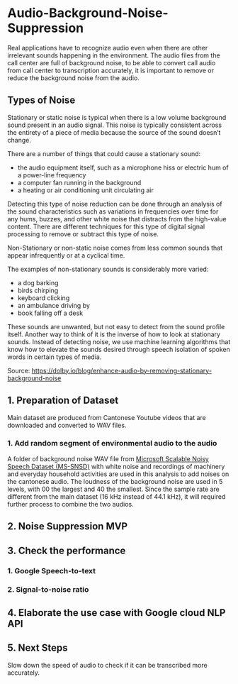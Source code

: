 # Audio-Background-Noise-Suppression

Real applications have to recognize audio even when there are other irrelevant sounds happening in the environment. The audio files from the call center are full of background noise, to be able to convert call audio from call center to transcription accurately, it is important to remove or reduce the background noise from the audio.  

## Types of Noise
Stationary or static noise is typical when there is a low volume background sound present in an audio signal. This noise is typically consistent across the entirety of a piece of media because the source of the sound doesn’t change.

There are a number of things that could cause a stationary sound:

* the audio equipment itself, such as a microphone hiss or electric hum of a power-line frequency
* a computer fan running in the background
* a heating or air conditioning unit circulating air

Detecting this type of noise reduction can be done through an analysis of the sound characteristics such as variations in frequencies over time for any hums, buzzes, and other white noise that distracts from the high-value content. There are different techniques for this type of digital signal processing to remove or subtract this type of noise.

Non-Stationary or non-static noise comes from less common sounds that appear infrequently or at a cyclical time.

The examples of non-stationary sounds is considerably more varied:

* a dog barking
* birds chirping
* keyboard clicking
* an ambulance driving by
* book falling off a desk

These sounds are unwanted, but not easy to detect from the sound profile itself. Another way to think of it is the inverse of how to look at stationary sounds. Instead of detecting noise, we use machine learning algorithms that know how to elevate the sounds desired through speech isolation of spoken words in certain types of media.

Source: https://dolby.io/blog/enhance-audio-by-removing-stationary-background-noise

## 1. Preparation of Dataset
Main dataset are produced from Cantonese Youtube videos that are downloaded and converted to WAV files.  

###  1. Add random segment of environmental audio to the audio
A folder of background noise WAV file from [Microsoft Scalable Noisy Speech Dataset (MS-SNSD)](https://github.com/microsoft/MS-SNSD) with white noise and recordings of machinery and everyday household activities are used in this analysis to add noises on the cantonese audio. The loudness of the background noise are used in 5 levels, with 00 the largest and 40 the smallest. 
Since the sample rate are different from the main dataset (16 kHz instead of 44.1 kHz), it will required further process to combine the two audios. 

## 2. Noise Suppression MVP

## 3. Check the performance
  ### 1. Google Speech-to-text
  ### 2. Signal-to-noise ratio

## 4. Elaborate the use case with Google cloud NLP API

## 5. Next Steps
Slow down the speed of audio to check if it can be transcribed more accurately. 


